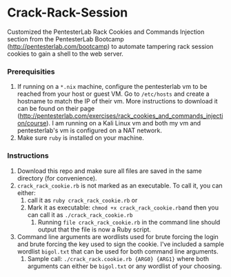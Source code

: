 # Crack-Rack-Session

Customized the PentesterLab Rack Cookies and Commands Injection section from the PentesterLab Bootcamp (http://pentesterlab.com/bootcamp) to automate tampering rack session cookies to gain a shell to the web server.

### Prerequisities
1. If running on a `*.nix` machine, configure the pentesterlab vm to be reached from your host or guest VM. Go to `/etc/hosts` and create a hostname to match the IP of their vm. More instructions to download it can be found on their page (http://pentesterlab.com/exercises/rack_cookies_and_commands_injection/course). I am running on a Kali Linux vm and both my vm and pentesterlab's vm is configured on a NAT network.
1. Make sure `ruby` is installed on your machine.

### Instructions
1. Download this repo and make sure all files are saved in the same directory (for convenience).
1. `crack_rack_cookie.rb` is not marked as an executable. To call it, you can either:
    1. call it as `ruby crack_rack_cookie.rb` or
    1. Mark it as executable: `chmod +x crack_rack_cookie.rb`and then you can call it as `./crack_rack_cookie.rb`
        1. Running `file crack_rack_cookie.rb` in the command line should output that the file is now a Ruby script.
1. Command line arguments are wordlists used for brute forcing the login and brute forcing the key used to sign the cookie. I've included a sample wordlist `bigol.txt` that can be used for both command line arguments.
    1. Sample call: `./crack_rack.cookie.rb {ARG0} {ARG1}` where both arguments can either be `bigol.txt` or any wordlist of your choosing.

